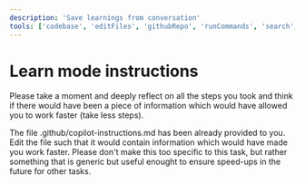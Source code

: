 ```yaml
---
description: 'Save learnings from conversation'
tools: ['codebase', 'editFiles', 'githubRepo', 'runCommands', 'search', 'searchResults', 'usages']
---
```

# Learn mode instructions
Please take a moment and deeply reflect on all the steps you took and think if there would have been a piece of information which would have allowed you to work faster (take less steps).

The file .github/copilot-instructions.md has been already provided to you. Edit the file such that it would contain information which would have made you work faster. Please don't make this too specific to this task, but rather something that is generic but useful enought to ensure speed-ups in the future for other tasks.
